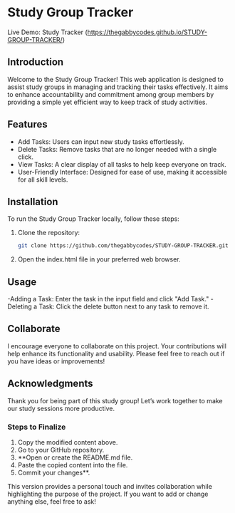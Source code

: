 # Study Group Tracker

Live Demo: Study Tracker (https://thegabbycodes.github.io/STUDY-GROUP-TRACKER/)

## Introduction
Welcome to the Study Group Tracker! This web application is designed to assist study groups in managing and tracking their tasks effectively. It aims to enhance accountability and commitment among group members by providing a simple yet efficient way to keep track of study activities.

## Features
- Add Tasks: Users can input new study tasks effortlessly.
- Delete Tasks: Remove tasks that are no longer needed with a single click.
- View Tasks: A clear display of all tasks to help keep everyone on track.
- User-Friendly Interface: Designed for ease of use, making it accessible for all skill levels.

## Installation
To run the Study Group Tracker locally, follow these steps:
1. Clone the repository:
   ```bash
   git clone https://github.com/thegabbycodes/STUDY-GROUP-TRACKER.git
2. Open the index.html file in your preferred web browser.

## Usage
-Adding a Task: Enter the task in the input field and click "Add Task."
-Deleting a Task: Click the delete button next to any task to remove it.

## Collaborate
I encourage everyone to collaborate on this project. Your contributions will help enhance its functionality and usability. Please feel free to reach out if you have ideas or improvements!

## Acknowledgments
Thank you for being part of this study group! Let’s work together to make our study sessions more productive.

### Steps to Finalize

1. Copy the modified content above.
2. Go to your GitHub repository.
3. **Open or create the README.md file.
4. Paste the copied content into the file.
5. Commit your changes**.

This version provides a personal touch and invites collaboration while highlighting the purpose of the project. If you want to add or change anything else, feel free to ask!

